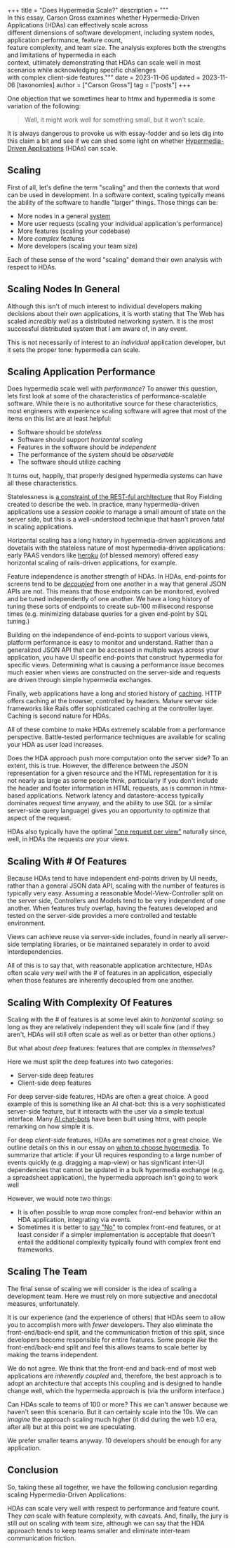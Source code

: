 +++
title = "Does Hypermedia Scale?"
description = """\
  In this essay, Carson Gross examines whether Hypermedia-Driven Applications (HDAs) can effectively scale across \
  different dimensions of software development, including system nodes, application performance, feature count, \
  feature complexity, and team size. The analysis explores both the strengths and limitations of hypermedia in each \
  context, ultimately demonstrating that HDAs can scale well in most scenarios while acknowledging specific challenges \
  with complex client-side features."""
date = 2023-11-06
updated = 2023-11-06
[taxonomies]
author = ["Carson Gross"]
tag = ["posts"]
+++

One objection that we sometimes hear to htmx and hypermedia is some variation of the following:

> Well, it might work well for something small, but it won't scale.
 
It is always dangerous to provoke us with essay-fodder and so lets dig into this claim a bit and see if we can
shed some light on whether [Hypermedia-Driven Applications](@/essays/hypermedia-driven-applications.md) (HDAs) can scale.

## Scaling

First of all, let's define the term "scaling" and then the contexts that word can be used in development. In a software
context, scaling typically means the ability of the software to handle "larger" things.  Those things can be:

* More nodes in a general [system](https://hypermedia.systems)
* More user requests (scaling your individual application's performance)
* More features  (scaling your codebase) 
* More _complex_ features 
* More developers (scaling your team size)

Each of these sense of the word "scaling" demand their own analysis with respect to HDAs.

## Scaling Nodes In General

Although this isn't of much interest to individual developers making decisions about their own applications, it is worth
stating that The Web has scaled _incredibly well_ as a distributed networking system.  It is the most successful
distributed system that I am aware of, in any event.

This is not necessarily of interest to an _individual_ application developer, but it sets the proper tone: hypermedia
can scale.

## Scaling Application Performance

Does hypermedia scale well with _performance_?  To answer this question, lets first look at some of the characteristics 
of performance-scalable software.  While there is no authoritative source for these characteristics, most engineers
with experience scaling software will agree that most of the items on this list are at least helpful:

* Software should be _stateless_
* Software should support _horizontal scaling_
* Features in the software should be _independent_
* The performance of the system should be _observable_
* The software should utilize caching

It turns out, happily, that properly designed hypermedia systems can have all these characteristics.

Statelessness is [a constraint of the REST-ful architecture](https://ics.uci.edu/~fielding/pubs/dissertation/rest_arch_style.htm#sec_5_1_3)
that Roy Fielding created to describe the web.  In practice, many hypermedia-driven applications use a _session cookie_
to manage a small amount of state on the server side, but this is a well-understood technique that hasn't proven fatal
in scaling applications.

Horizontal scaling has a long history in hypermedia-driven applications and dovetails with the stateless nature of most 
hypermedia-driven applications: early PAAS vendors like [heroku](https://www.heroku.com/) (of blessed memory) offered 
easy horizontal scaling of rails-driven applications, for example.

Feature independence is another strength of HDAs.  In HDAs, end-points for screens tend to be
[_decoupled_](@/essays/two-approaches-to-decoupling.md) from one another in a way that general JSON APIs are not.  This
means that those endpoints can be monitored, evolved and be tuned independently of one another. We have a long history of 
tuning these sorts of endpoints to create sub-100 millisecond response times (e.g. minimizing database queries for a
given end-point by SQL tuning.)

Building on the independence of end-points to support various views, platform performance is easy to monitor and 
understand.  Rather than a generalized JSON API that can be accessed in multiple ways across your application, you have
UI specific end-points that construct hypermedia for specific views.  Determining what is causing a performance issue
becomes much easier when views are constructed on the server-side and requests are driven through simple hypermedia
exchanges.

Finally, web applications have a long and storied history of [caching](https://ics.uci.edu/~fielding/pubs/dissertation/rest_arch_style.htm#sec_5_1_4).
HTTP offers caching at the browser, controlled by headers.  Mature server side frameworks like Rails offer sophisticated
caching at the controller layer.  Caching is second nature for HDAs.

All of these combine to make HDAs extremely scalable from a performance perspective.  Battle-tested performance techniques
are available for scaling your HDA as user load increases.

Does the HDA approach push more computation onto the server side?  To an extent, this is true.  However, the difference
between the JSON representation for a given resource and the HTML representation for it is not nearly as large as some
people think, particularly if you don't include the header and footer information in HTML requests, as is common in
htmx-based applications.  Network latency and datastore-access typically dominates request time anyway, and the ability
to use SQL (or a similar server-side query language) gives you an opportunity to optimize that aspect of the request.

HDAs also typically have the optimal ["one request per view"](https://twitter.com/htmx_org/status/1721750496086798378) 
naturally since, well, in HDAs the requests *are* your views.

## Scaling With # Of Features

Because HDAs tend to have independent end-points driven by UI needs, rather than a general JSON data API, scaling with 
the number of features is typically very easy.  Assuming a reasonable Model-View-Controller split on the server side, 
Controllers and Models tend to be very independent of one another.  When features truly overlap, having the features 
developed and tested on the server-side provides a more controlled and testable environment.

Views can achieve reuse via server-side includes, found in nearly all server-side templating libraries, or be maintained
separately in order to avoid interdependencies.

All of this is to say that, with reasonable application architecture, HDAs often scale _very well_ with the # of 
features in an application, especially when those features are inherently decoupled from one another.

## Scaling With Complexity Of Features

Scaling with the # of features is at some level akin to _horizontal scaling_: so long as they are relatively independent
they will scale fine (and if they aren't, HDAs will still often scale as well as or better than other options.)

But what about _deep_ features: features that are complex _in themselves_?

Here we must split the deep features into two categories:

* Server-side deep features
* Client-side deep features

For deep server-side features, HDAs are often a great choice.  A good example of this is something like an AI chat-bot:
this is a very sophisticated server-side feature, but it interacts with the user via a simple textual interface.  Many
[AI chat-bots](https://www.sliceofexperiments.com/p/building-a-personalized-ask-me-anything) have been built using 
htmx, with people remarking on how simple it is.

For deep _client-side_ features, HDAs are sometimes _not_ a great choice.  We outline details on this in our essay on
[when to choose hypermedia](@/essays/when-to-use-hypermedia.md).  To summarize that article: if your UI requires responding to a large number of events
quickly (e.g. dragging a map-view) or has significant inter-UI dependencies that cannot be updated in a bulk hypermedia
exchange (e.g. a spreadsheet application), the hypermedia approach isn't going to work well

However, we would note two things:

* It is often possible to _wrap_ more complex front-end behavior within an HDA application, integrating via events. 
* Sometimes it is better to [say "No"](https://grugbrain.dev/#grug-on-saying-no) to complex front-end features, or at
  least consider if a simpler implementation is acceptable that doesn't entail the additional complexity typically 
  found with complex front end frameworks.

## Scaling The Team

The final sense of scaling we will consider is the idea of scaling a development team.  Here we must rely on more
subjective and anecdotal measures, unfortunately.

It is our experience (and the experience of others) that HDAs seem to allow you to accomplish more with _fewer_ developers.
They also eliminate the front-end/back-end split, and the communication friction of this split,
since developers become responsible for entire features.  Some people _like_ the front-end/back-end split and feel
this allows teams to scale better by making the teams independent.

We do not agree.  We think that the front-end and back-end of most web applications are _inherently coupled_ and, therefore,
the best approach is to adopt an architecture that accepts this coupling and is designed to handle change well, which
the hypermedia approach is (via the uniform interface.)

Can HDAs scale to teams of 100 or more?  This we can't answer because we haven't seen this scenario.  But it can certainly
scale into the 10s.  We can _imagine_ the approach scaling much higher (it did during the web 1.0 era, after all) but
at this point we are speculating.

We prefer smaller teams anyway.  10 developers should be enough for any application.

## Conclusion

So, taking these all together, we have the following conclusion regarding scaling Hypermedia-Driven Applications:

HDAs can scale very well with respect to performance and feature count.  They *can* scale with feature complexity,
with caveats.  And, finally, the jury is still out on scaling with team size, although we can say that the HDA approach
tends to keep teams smaller and eliminate inter-team communication friction.
